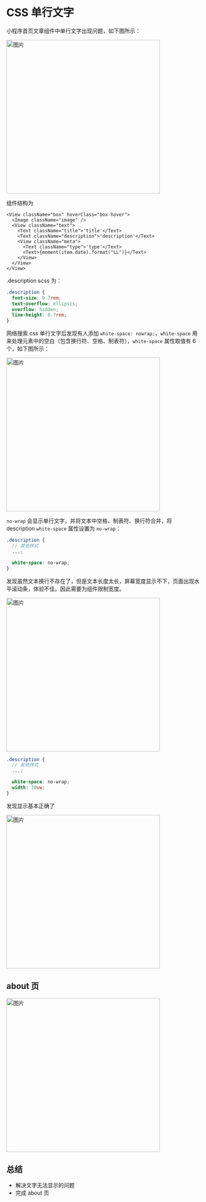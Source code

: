 # CSS 单行文字

小程序首页文章组件中单行文字出现问题，如下图所示：

 <img src="https://person-blog-1255441669.cos.ap-beijing.myqcloud.com/images/20191121170915.png" width = "400px" alt="图片" align=center />

组件结构为

```tsx
<View className="box" hoverClass="box-hover">
  <Image className="image" />
  <View className="text">
    <Text className="title">'title'</Text>
    <Text className="description">'description'</Text>
    <View className="meta">
      <Text className="type">'type'</Text>
      <Text>{moment(item.date).format("LL")}</Text>
    </View>
  </View>
</View>
```

.description scss 为：

```scss
.description {
  font-size: 0.7rem;
  text-overflow: ellipsis;
  overflow: hidden;
  line-height: 0.7rem;
}
```

网络搜索 css 单行文字后发现有人添加 `white-space: nowrap;`，`white-space` 用来处理元素中的空白（包含换行符、空格、制表符），`white-space` 属性取值有 6 个，如下图所示：

 <img src="https://person-blog-1255441669.cos.ap-beijing.myqcloud.com/images/20191121171936.png" width = "400px" alt="图片" align=center />

`no-wrap` 会显示单行文字，并将文本中空格、制表符、换行符合并，将 description `white-space` 属性设置为 `no-wrap`：

```scss
.description {
  // 其他样式
  ...;

  white-space: no-wrap;
}
```

发现虽然文本换行不存在了，但是文本长度太长，屏幕宽度显示不下，页面出现水平滚动条，体验不佳。因此需要为组件限制宽度。

<img src="https://person-blog-1255441669.cos.ap-beijing.myqcloud.com/images/20191121172227.png" width = "400px" alt="图片" align=center />

```scss
.description {
  // 其他样式
  ...;

  white-space: no-wrap;
  width: 70vw;
}
```

发现显示基本正确了

<img src="https://person-blog-1255441669.cos.ap-beijing.myqcloud.com/images/20191121173012.png" width = "400px" alt="图片" align=center />

## about 页

<img src="https://person-blog-1255441669.cos.ap-beijing.myqcloud.com/images/20191121233654.png" width = "400px" alt="图片" align=center />

## 总结

- 解决文字无法显示的问题
- 完成 about 页
